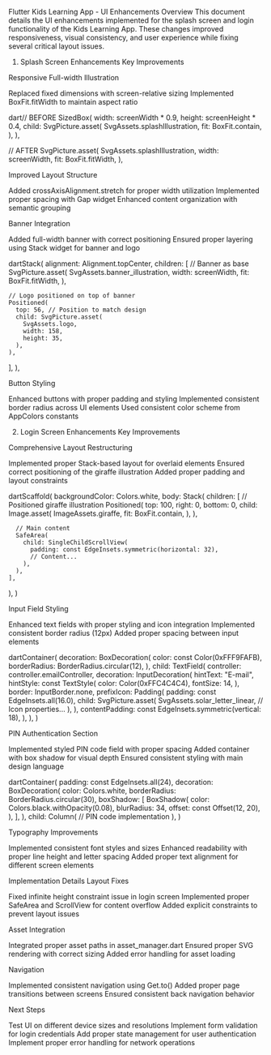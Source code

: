 Flutter Kids Learning App - UI Enhancements
Overview
This document details the UI enhancements implemented for the splash screen and login functionality of the Kids Learning App. These changes improved responsiveness, visual consistency, and user experience while fixing several critical layout issues.
1. Splash Screen Enhancements
Key Improvements

Responsive Full-width Illustration

Replaced fixed dimensions with screen-relative sizing
Implemented BoxFit.fitWidth to maintain aspect ratio



dart// BEFORE
SizedBox(
  width: screenWidth * 0.9,
  height: screenHeight * 0.4,
  child: SvgPicture.asset(
    SvgAssets.splashIllustration,
    fit: BoxFit.contain,
  ),
),

// AFTER
SvgPicture.asset(
  SvgAssets.splashIllustration,
  width: screenWidth,
  fit: BoxFit.fitWidth,
),

Improved Layout Structure

Added crossAxisAlignment.stretch for proper width utilization
Implemented proper spacing with Gap widget
Enhanced content organization with semantic grouping


Banner Integration

Added full-width banner with correct positioning
Ensured proper layering using Stack widget for banner and logo



dartStack(
  alignment: Alignment.topCenter,
  children: [
    // Banner as base
    SvgPicture.asset(
      SvgAssets.banner_illustration,
      width: screenWidth,
      fit: BoxFit.fitWidth,
    ),
    
    // Logo positioned on top of banner
    Positioned(
      top: 56, // Position to match design
      child: SvgPicture.asset(
        SvgAssets.logo,
        width: 158,
        height: 35,
      ),
    ),
  ],
),

Button Styling

Enhanced buttons with proper padding and styling
Implemented consistent border radius across UI elements
Used consistent color scheme from AppColors constants



2. Login Screen Enhancements
Key Improvements

Comprehensive Layout Restructuring

Implemented proper Stack-based layout for overlaid elements
Ensured correct positioning of the giraffe illustration
Added proper padding and layout constraints



dartScaffold(
  backgroundColor: Colors.white,
  body: Stack(
    children: [
      // Positioned giraffe illustration
      Positioned(
        top: 100,
        right: 0,
        bottom: 0,
        child: Image.asset(
          ImageAssets.giraffe,
          fit: BoxFit.contain,
        ),
      ),
      
      // Main content
      SafeArea(
        child: SingleChildScrollView(
          padding: const EdgeInsets.symmetric(horizontal: 32),
          // Content...
        ),
      ),
    ],
  ),
)

Input Field Styling

Enhanced text fields with proper styling and icon integration
Implemented consistent border radius (12px)
Added proper spacing between input elements



dartContainer(
  decoration: BoxDecoration(
    color: const Color(0xFFF9FAFB),
    borderRadius: BorderRadius.circular(12),
  ),
  child: TextField(
    controller: controller.emailController,
    decoration: InputDecoration(
      hintText: "E-mail",
      hintStyle: const TextStyle(
        color: Color(0xFFC4C4C4),
        fontSize: 14,
      ),
      border: InputBorder.none,
      prefixIcon: Padding(
        padding: const EdgeInsets.all(16.0),
        child: SvgPicture.asset(
          SvgAssets.solar_letter_linear,
          // Icon properties...
        ),
      ),
      contentPadding: const EdgeInsets.symmetric(vertical: 18),
    ),
  ),
)

PIN Authentication Section

Implemented styled PIN code field with proper spacing
Added container with box shadow for visual depth
Ensured consistent styling with main design language



dartContainer(
  padding: const EdgeInsets.all(24),
  decoration: BoxDecoration(
    color: Colors.white,
    borderRadius: BorderRadius.circular(30),
    boxShadow: [
      BoxShadow(
        color: Colors.black.withOpacity(0.08),
        blurRadius: 34,
        offset: const Offset(12, 20),
      ),
    ],
  ),
  child: Column(
    // PIN code implementation
  ),
)

Typography Improvements

Implemented consistent font styles and sizes
Enhanced readability with proper line height and letter spacing
Added proper text alignment for different screen elements



Implementation Details
Layout Fixes

Fixed infinite height constraint issue in login screen
Implemented proper SafeArea and ScrollView for content overflow
Added explicit constraints to prevent layout issues

Asset Integration

Integrated proper asset paths in asset_manager.dart
Ensured proper SVG rendering with correct sizing
Added error handling for asset loading

Navigation

Implemented consistent navigation using Get.to()
Added proper page transitions between screens
Ensured consistent back navigation behavior

Next Steps

Test UI on different device sizes and resolutions
Implement form validation for login credentials
Add proper state management for user authentication
Implement proper error handling for network operations
